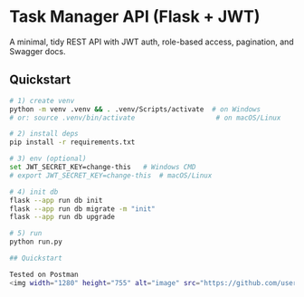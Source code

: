 # Task Manager API (Flask + JWT)

A minimal, tidy REST API with JWT auth, role-based access, pagination, and Swagger docs.

## Quickstart

```bash
# 1) create venv
python -m venv .venv && . .venv/Scripts/activate  # on Windows
# or: source .venv/bin/activate                    # on macOS/Linux

# 2) install deps
pip install -r requirements.txt

# 3) env (optional)
set JWT_SECRET_KEY=change-this   # Windows CMD
# export JWT_SECRET_KEY=change-this  # macOS/Linux

# 4) init db
flask --app run db init
flask --app run db migrate -m "init"
flask --app run db upgrade

# 5) run
python run.py

## Quickstart

Tested on Postman
<img width="1280" height="755" alt="image" src="https://github.com/user-attachments/assets/5b8063a7-9981-4581-809e-7156d37ece21" />


